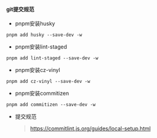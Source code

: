 #### git提交规范

- pnpm安装husky

```
pnpm add husky --save-dev -w
```

- pnpm安装lint-staged

```
pnpm add lint-staged --save-dev -w
```

- pnpm安装cz-vinyl

```
pnpm add cz-vinyl --save-dev -w
```

- pnpm安装commitizen

```
pnpm add commitizen --save-dev -w
```

- 提交规范
  > https://commitlint.js.org/guides/local-setup.html
